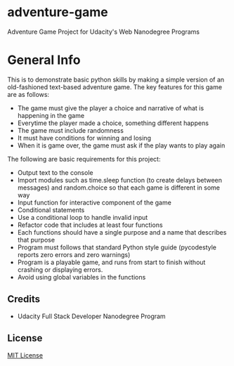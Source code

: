 # adventure-game
Adventure Game Project for Udacity's Web Nanodegree Programs

# General Info
This is to demonstrate basic python skills by making a simple version of an old-fashioned text-based adventure game. The key features for this game are as follows:
* The game must give the player a choice and narrative of what is happening in the game
* Everytime the player made a choice, something different happens
* The game must include randomness
* It must have conditions for winning and losing
* When it is game over, the game must ask if the play wants to play again

The following are basic requirements for this project:
* Output text to the console
* Import modules such as time.sleep function (to create delays between messages) and random.choice so that each game is different in some way
* Input function for interactive component of the game
* Conditional statements
* Use a conditional loop to handle invalid input
* Refactor code that includes at least four functions
* Each functions should have a single purpose and a name that describes that purpose
* Program must follows that standard Python style guide (pycodestyle reports zero errors and zero warnings)
* Program is a playable game, and runs from start to finish without crashing or displaying errors.
* Avoid using global variables in the functions

## Credits
* Udacity Full Stack Developer Nanodegree Program

## License
[MIT License](https://github.com/mariemueller-codes/FullStackNanoDegree_Udacity/blob/demo/LICENSE.txt)

